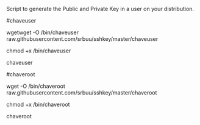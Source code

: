 Script to generate the Public and Private Key in a user on your distribution.

#chaveuser 

wgetwget -O /bin/chaveuser raw.githubusercontent.com/srbuu/sshkey/master/chaveuser

chmod +x /bin/chaveuser

chaveuser 

#chaveroot 

wget -O /bin/chaveroot raw.githubusercontent.com/srbuu/sshkey/master/chaveroot

chmod +x /bin/chaveroot

chaveroot
